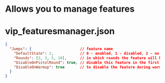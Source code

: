 # Allows you to manage features

# vip_featuresmanager.json

```json
{
  "Jumps": {                      // feature name
    "DefaultState": 2,            // 0 - enabled, 1 - disabled, 2 - no access
    "Rounds": [2, 3, 5, 10],      // in which rounds the feature will be available
    "DisableOnPistolRound": true, // disable this feature in the first rounds?
    "DisableOnWarmup": true       // to disable the feature during warmup?
  }
}
```
 
